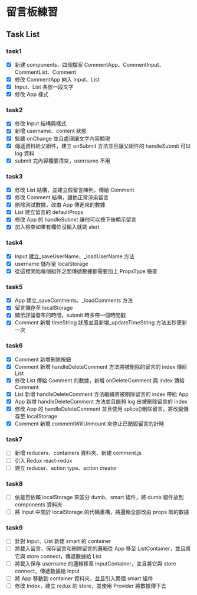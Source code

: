 # 留言板練習

## Task List

### task1

- [x] 新建 components、四個檔案 CommentApp、CommentInput、CommentList、Comment
- [x] 修改 CommentApp 納入 Input、List
- [x] Input、List 各放一段文字
- [x] 修改 App 樣式

### task2

- [x] 修改 Input 結構與樣式
- [x] 新增 username、content 狀態
- [x] 監聽 onChange 並且處理讓文字內容顯現
- [x] 傳遞資料給父組件，建立 onSubmit 方法並且讓父組件的 handleSubmit 可以 log 資料
- [x] submit 完內容欄要清空，username 不用

### task3

- [x] 修改 List 結構，並建立假留言陣列，傳給 Comment
- [x] 修改 Comment 結構，讓他正常渲染留言
- [x] 刪除測試數據，改由 App 傳進來的數據
- [x] List 建立留言的 defaultProps
- [x] 修改 App 的 handleSubmit 讓他可以按下後顯示留言
- [x] 加入檢查如果有欄位沒輸入就跳 alert

### task4

- [x] Input 建立\_saveUserName、\_loadUserName 方法
- [x] username 儲存至 localStorage
- [x] 從這裡開始每個組件之間傳遞數據都需要加上 PropsType 檢查

### task5

- [x] App 建立\_saveComments、\_loadComments 方法
- [x] 留言儲存至 localStorage
- [x] 顯示評論發布的時間，submit 時多帶一個時間戳
- [x] Comment 新增 timeString 狀態並且新增\_updateTimeString 方法五秒更新一次

### task6

- [x] Comment 新增刪除按鈕
- [x] Comment 新增 handleDeleteComment 方法將被刪除的留言的 index 傳給 List
- [x] 修改 List 傳給 Comment 的數據，新增 onDeleteComment 與 index 傳給 Comment
- [x] List 新增 handleDeleteComment 方法繼續將被刪除留言的 index 帶給 App
- [x] App 新增 handleDeleteComment 方法並且能夠 log 出被刪除留言的 index
- [x] 修改 App 的 handleDeleteComment 並且使用 splice()刪除留言，將改變儲存至 localStorage
- [x] Comment 新增 commentWillUnmount 來停止已銷毀留言的計時

### task7

- [ ] 新增 reducers、containers 資料夾、新建 comment.js
- [ ] 引入 Redux react-redux
- [ ] 建立 reducer、action type、action creator

### task8

- [ ] 依是否依賴 localStorage 來區分 dumb、smart 組件，將 dumb 組件放到 components 資料夾
- [ ] 將 Input 中關於 localStorage 的代碼重構，將邏輯全部改由 props 取的數據

### task9

- [ ] 針對 Input、List 新建 smart 的 container
- [ ] 將載入留言、保存留言和刪除留言的邏輯從 App 移至 ListContainer，並且將它與 store connect，傳遞數據給 List
- [ ] 將載入保存 username 的邏輯移至 InputContainer，並且將它與 store connect，傳遞數據給 Input
- [ ] 將 App 移動到 container 資料夾，並且引入兩個 smart 組件
- [ ] 修改 Index，建立 redux 的 store，並使用 Provider 將數據傳下去
